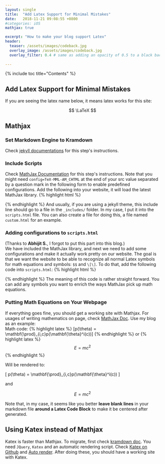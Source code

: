```yaml
---
layout: single
title:  "Add Latex Support for Minimal Mistakes"
date:   2018-11-21 09:08:55 +0800
#categories: iOS
mathjax: true

excerpt: "How to make your blog support Latex"
header:
  teaser: /assets/images/codeback.jpg
  overlay_image: /assets/images/codeback.jpg
  overlay_filter: 0.4 # same as adding an opacity of 0.5 to a black background
  
---
```


{% include toc title="Contents" %}

## Add Latex Support for Minimal Mistakes

If you are seeing the latex name below, it means latex works for this site:

$$ \LaTeX $$

## Mathjax
### Set Markdown Engine to Kramdown
Check [jekyll documentations][jekyll-doc] for this step's instructions.

### Include Scripts
Check [MathJax Documentation][Mathjax-doc] for this step's instructions. Note that you might need ``config=TeX-MML-AM_CHTML`` at the end of your src value separated by a question mark in the following form to enable predefined configurations. Add the following into your website, it will load the latest MathJax library.
{% highlight html %}
<script type="text/javascript" async
	src="https://cdnjs.cloudflare.com/ajax/libs/mathjax/2.7.5/latest.js?config=TeX-MML-AM_CHTML">
</script>
{% endhighlight %}
And usually, if you are using a jekyll theme, this include line should go to a file in the ``_includes/`` folder. In my case, I put it into the ``scripts.html`` file. You can also create a file for doing this, a file named ``custom.html`` for an example.

### Adding configurations to ``scripts.html``
(Thanks to **Abhijit S.**, I forgot to put this part into this blog.)  
We have included the MathJax library, and next we need to add some configurations and make it actually work pretty on our website. The goal is that we want
the website to be able to recognize all normal Latex symbols for math equations and symbols: ``$$`` and ``\[\]``. To do that, add the following
code into ``scripts.html``:
{% highlight html %}
<script type="text/x-mathjax-config">
   MathJax.Hub.Config({
     extensions: ["tex2jax.js"],
     jax: ["input/TeX", "output/HTML-CSS"],
     tex2jax: {
       inlineMath: [ ['$','$'], ["\\(","\\)"] ],
       displayMath: [ ['$$','$$'], ["\\[","\\]"] ],
       processEscapes: true
     },
     "HTML-CSS": { availableFonts: ["TeX"] }
   });
</script>
{% endhighlight %}
The meaning of this code is rather straight forward. You can add any symbols you want to enrich the ways MathJax pick up math equations.

### Putting Math Equations on Your Webpage
If everything goes fine, you should get a working site with Mathjax. For usages of writing mathematics on page, check [MathJax Doc][Mathjax-page]. Use my blog as an example:  
Math code:
{% highlight latex %}
\[p(\theta) = \mathbf{\prod}_{i,c}p(\mathbf{\theta}^i(c))\]
{% endhighlight %}
or
{% highlight latex %}
$$ E = mc^2 $$
{% endhighlight %}

Will be rendered to:

\[ p(\theta) = \mathbf{\prod}_{i,c}p(\mathbf{\theta}^i(c)) \]

and 

$$ E = mc^2 $$

Note that, in my case, it seems like you better **leave blank lines** in your markdown file **around a Latex Code Block** to make it be centered after generated.

## Using Katex instead of Mathjax
Katex is faster than Mathjax. To migrate, first check [kramdown doc][kramdown-katex]. You need ``JQuery``, ``Katex`` and an automatic rendering script. Check [Katex on Github][katex-git] and [Auto render][auto-render]. After doing these, you should have a working site with Katex.


[jekyll-doc]:https://jekyllrb.com/docs/configuration/
[Mathjax-doc]:http://docs.mathjax.org/en/latest/start.html
[Mathjax-page]:http://docs.mathjax.org/en/latest/start.html#putting-mathematics-in-a-web-page
[kramdown-katex]:https://kramdown.gettalong.org/math_engine/mathjax.html
[katex-git]:https://github.com/Khan/KaTeX
[auto-render]:https://github.com/Khan/KaTeX/blob/master/contrib/auto-render/README.md

